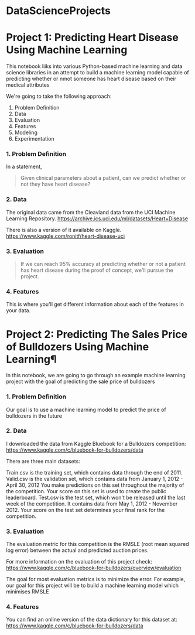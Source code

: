 # DataScienceProjects

# Project 1: Predicting Heart Disease Using Machine Learning 

This notebook liiks into various Python-based machine learning and data science libraries in an attempt to build a machine learning model capable of predicting whether or nmot someone has heart disease based on their medical attributes 

We're going to take the following approach:
1. Problem Definition 
2. Data 
3. Evaluation
4. Features 
5. Modeling 
6. Experimentation 

### 1. Problem Definition 

In a statement, 
> Given clinical parameters about a patient, can we predict whether or not they have heart disease?

### 2. Data

The original data came from the Cleavland data from the UCI Machine Learning Repository.
https://archive.ics.uci.edu/ml/datasets/Heart+Disease

There is also a version of it available on Kaggle. https://www.kaggle.com/ronitf/heart-disease-uci

### 3. Evaluation 

>If we can reach 95% accuracy at predicting whether or not a patient has heart disease during the proof of concept, we'll pursue the project.

### 4. Features 

This is where you'll get different information about each of the features in your data. 

# Project 2: Predicting The Sales Price of Bulldozers Using Machine Learning¶

In this notebook, we are going to go through an example machine learning project with the goal of predicting the sale price of bulldozers

### 1. Problem Definition

Our goal is to use a machine learning model to predict the price of bulldozers in the future

### 2. Data
I downloaded the data from Kaggle Bluebook for a Bulldozers competition: https://www.kaggle.com/c/bluebook-for-bulldozers/data

There are three main datasets:

Train.csv is the training set, which contains data through the end of 2011.
Valid.csv is the validation set, which contains data from January 1, 2012 - April 30, 2012 You make predictions on this set throughout the majority of the competition. Your score on this set is used to create the public leaderboard.
Test.csv is the test set, which won't be released until the last week of the competition. It contains data from May 1, 2012 - November 2012. Your score on the test set determines your final rank for the competition.

### 3. Evaluation
The evaluation metric for this competition is the RMSLE (root mean squared log error) between the actual and predicted auction prices.

For more information on the evaluation of this project check: https://www.kaggle.com/c/bluebook-for-bulldozers/overview/evaluation

The goal for most evaluation metrics is to minimize the error. For example, our goal for this project will be to build a machine learning model which minimises RMSLE

### 4. Features
You can find an online version of the data dictionary for this dataset at: https://www.kaggle.com/c/bluebook-for-bulldozers/data
